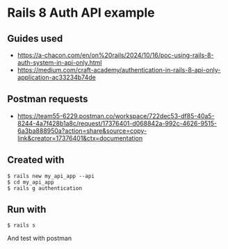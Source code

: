 # Rails 8 Auth API example

## Guides used

- https://a-chacon.com/en/on%20rails/2024/10/16/poc-using-rails-8-auth-system-in-api-only.html
- https://medium.com/craft-academy/authentication-in-rails-8-api-only-application-ac33234b74de

## Postman requests

- https://team55-6229.postman.co/workspace/722dec53-df85-40a5-8244-4a7f428b1a8c/request/17376401-d068842a-992c-4626-9515-6a3ba888950a?action=share&source=copy-link&creator=17376401&ctx=documentation

## Created with

```
$ rails new my_api_app --api
$ cd my_api_app
$ rails g authentication
```

## Run with

`$ rails s`

And test with postman